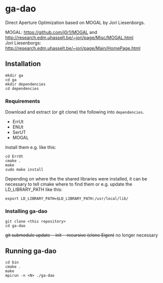 # ga-dao
Direct Aperture Optimization based on MOGAL by Jori Liesenborgs.

MOGAL: https://github.com/j0r1/MOGAL and http://research.edm.uhasselt.be/~jori/page/Misc/MOGAL.html  
Jori Liesenborgs: http://research.edm.uhasselt.be/~jori/page/Main/HomePage.html

## Installation
```
mkdir ga
cd ga
mkdir dependencies
cd dependencies
```

### Requirements
Download and extract (or git clone) the following into `dependencies`.
* ErrUt
* ENUt
* SerUT
* MOGAL

Install them e.g. like this:
```
cd ErrUt
cmake .
make
sudo make install
```

Depending on where the the shared libraries were installed, it can be necessary to tell cmake where to find them or e.g. update the LD_LIBRARY_PATH like this:
```
export LD_LIBRARY_PATH=$LD_LIBRARY_PATH:/usr/local/lib/
```

### Installing ga-dao
```
git clone <this repository>
cd ga-dao
```
~~git submodule update --init --recursive (clone Eigen)~~ no longer necessary

## Running ga-dao
```
cd bin
cmake .
make
mpirun -n <N> ./ga-dao
```

